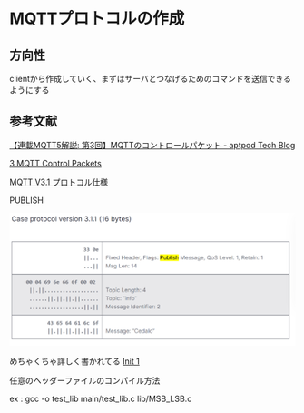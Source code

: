 # MQTTプロトコルの作成

## 方向性
clientから作成していく、まずはサーバとつなげるためのコマンドを送信できるようにする

## 参考文献

[【連載MQTT5解説: 第3回】MQTTのコントロールパケット - aptpod Tech Blog](https://tech.aptpod.co.jp/entry/2024/02/02/100000)


[3 MQTT Control Packets](https://docs.solace.com/API/MQTT-311-Prtl-Conformance-Spec/MQTT%20Control%20Packets.htm)


[MQTT V3.1 プロトコル仕様](https://public.dhe.ibm.com/software/dw/jp/websphere/wmq/mqtt31_spec/mqtt-v3r1_ja.pdf)


PUBLISH

![alt text](image.png)


めちゃくちゃ詳しく書かれてる
[Init 1](https://codepr.github.io/posts/sol-mqtt-broker/)


任意のヘッダーファイルのコンパイル方法

ex :  gcc -o test_lib main/test_lib.c lib/MSB_LSB.c

